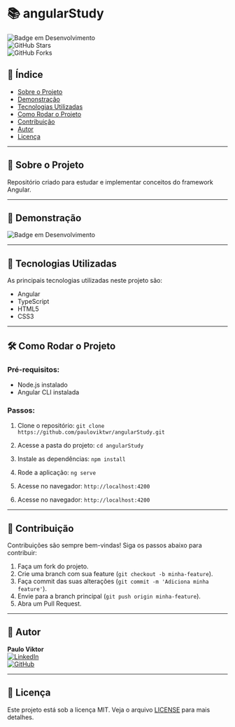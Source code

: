 # 📚 angularStudy

![Badge em Desenvolvimento](https://img.shields.io/badge/Status-Em%20Desenvolvimento-blue)  
![GitHub Stars](https://img.shields.io/github/stars/pauloviktwr/angularStudy)  
![GitHub Forks](https://img.shields.io/github/forks/pauloviktwr/angularStudy)

## 📝 Índice

- [Sobre o Projeto](#sobre-o-projeto)
- [Demonstração](#demonstração)
- [Tecnologias Utilizadas](#tecnologias-utilizadas)
- [Como Rodar o Projeto](#como-rodar-o-projeto)
- [Contribuição](#contribuição)
- [Autor](#autor)
- [Licença](#licença)

---

## 📖 Sobre o Projeto

Repositório criado para estudar e implementar conceitos do framework Angular.

---

## 🎥 Demonstração
![Badge em Desenvolvimento](https://img.shields.io/badge/Status-Em%20Desenvolvimento-blue)


---

## 🚀 Tecnologias Utilizadas

As principais tecnologias utilizadas neste projeto são:

- Angular  
- TypeScript  
- HTML5  
- CSS3  

---

## 🛠️ Como Rodar o Projeto

### Pré-requisitos:
- Node.js instalado
- Angular CLI instalada

### Passos:
1. Clone o repositório: `git clone https://github.com/pauloviktwr/angularStudy.git`
2. Acesse a pasta do projeto: `cd angularStudy`
3. Instale as dependências: `npm install`
4. Rode a aplicação: `ng serve`
5. Acesse no navegador: `http://localhost:4200`

5. Acesse no navegador: `http://localhost:4200`

---

## 🤝 Contribuição

Contribuições são sempre bem-vindas! Siga os passos abaixo para contribuir:

1. Faça um fork do projeto.
2. Crie uma branch com sua feature (`git checkout -b minha-feature`).
3. Faça commit das suas alterações (`git commit -m 'Adiciona minha feature'`).
4. Envie para a branch principal (`git push origin minha-feature`).
5. Abra um Pull Request.

---

## 👤 Autor

**Paulo Viktor**  
[![LinkedIn](https://img.shields.io/badge/LinkedIn-000?style=for-the-badge&logo=linkedin&logoColor=white)](https://www.linkedin.com/in/seu-perfil)  
[![GitHub](https://img.shields.io/badge/GitHub-000?style=for-the-badge&logo=github&logoColor=white)](https://github.com/pauloviktwr)

---

## 📝 Licença

Este projeto está sob a licença MIT. Veja o arquivo [LICENSE](LICENSE) para mais detalhes.
